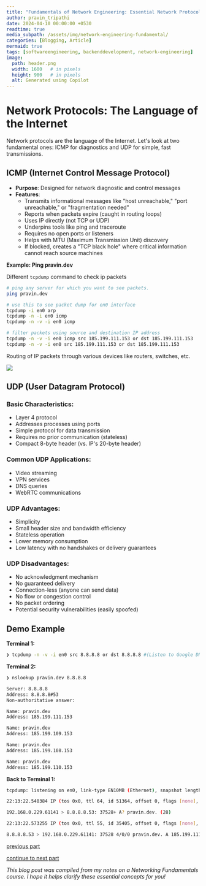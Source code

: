 ```yaml
---
title: "Fundamentals of Network Engineering: Essential Network Protocols - ICMP and UDP - Part 2"
author: pravin_tripathi
date: 2024-04-10 00:00:00 +0530
readtime: true
media_subpath: /assets/img/network-engineering-fundamental/
categories: [Blogging, Article]
mermaid: true
tags: [softwareengineering, backenddevelopment, network-engineering]
image:
  path: header.png
  width: 1600   # in pixels
  height: 900   # in pixels
  alt: Generated using Copilot
---
```


# Network Protocols: The Language of the Internet
Network protocols are the language of the Internet. Let's look at two fundamental ones: ICMP for diagnostics and UDP for simple, fast transmissions.

## ICMP (Internet Control Message Protocol)

- **Purpose**: Designed for network diagnostic and control messages
- **Features**:
  - Transmits informational messages like "host unreachable," "port unreachable," or "fragmentation needed"
  - Reports when packets expire (caught in routing loops)
  - Uses IP directly (not TCP or UDP)
  - Underpins tools like ping and traceroute
  - Requires no open ports or listeners
  - Helps with MTU (Maximum Transmission Unit) discovery
  - If blocked, creates a "TCP black hole" where critical information cannot reach source machines

**Example: Ping pravin.dev**

Different `tcpdump` command to check ip packets
```sh
# ping any server for which you want to see packets.
ping pravin.dev

# use this to see packet dump for en0 interface
tcpdump -i en0 arp
tcpdump -n -i en0 icmp
tcpdump -n -v -i en0 icmp

# filter packets using source and destination IP address
tcpdump -n -v -i en0 icmp src 185.199.111.153 or dst 185.199.111.153
tcpdump -n -v -i en0 src 185.199.111.153 or dst 185.199.111.153
```

Routing of IP packets through various devices like routers, switches, etc.

![](image12.png)

## UDP (User Datagram Protocol)

### Basic Characteristics:
- Layer 4 protocol
- Addresses processes using ports
- Simple protocol for data transmission
- Requires no prior communication (stateless)
- Compact 8-byte header (vs. IP's 20-byte header)

### Common UDP Applications:
- Video streaming
- VPN services
- DNS queries
- WebRTC communications

### UDP Advantages:
- Simplicity
- Small header size and bandwidth efficiency
- Stateless operation
- Lower memory consumption
- Low latency with no handshakes or delivery guarantees

### UDP Disadvantages:
- No acknowledgment mechanism
- No guaranteed delivery
- Connection-less (anyone can send data)
- No flow or congestion control
- No packet ordering
- Potential security vulnerabilities (easily spoofed)

## Demo Example

**Terminal 1:**
```sh
❯ tcpdump -n -v -i en0 src 8.8.8.8 or dst 8.8.8.8 #(Listen to Google DNS )
```

**Terminal 2:**
```sh
❯ nslookup pravin.dev 8.8.8.8

Server: 8.8.8.8
Address: 8.8.8.8#53
Non-authoritative answer:

Name: pravin.dev
Address: 185.199.111.153

Name: pravin.dev
Address: 185.199.109.153

Name: pravin.dev
Address: 185.199.108.153

Name: pravin.dev
Address: 185.199.110.153
```

**Back to Terminal 1:**
```sh
tcpdump: listening on en0, link-type EN10MB (Ethernet), snapshot length 524288 bytes

22:13:22.540384 IP (tos 0x0, ttl 64, id 51364, offset 0, flags [none], proto UDP (17), length 56)

192.168.0.229.61141 > 8.8.8.8.53: 37528+ A? pravin.dev. (28)

22:13:22.573255 IP (tos 0x0, ttl 55, id 35405, offset 0, flags [none], proto UDP (17), length 120)

8.8.8.8.53 > 192.168.0.229.61141: 37528 4/0/0 pravin.dev. A 185.199.111.153, pravin.dev. A 185.199.109.153, pravin.dev. A 185.199.108.153, pravin.dev. A 185.199.110.153 (92)
```

[previous part](../network-engineering-fundamental-part-1)


[continue to next part](../network-engineering-fundamental-part-3)

*This blog post was compiled from my notes on a Networking Fundamentals course. I hope it helps clarify these essential concepts for you!*